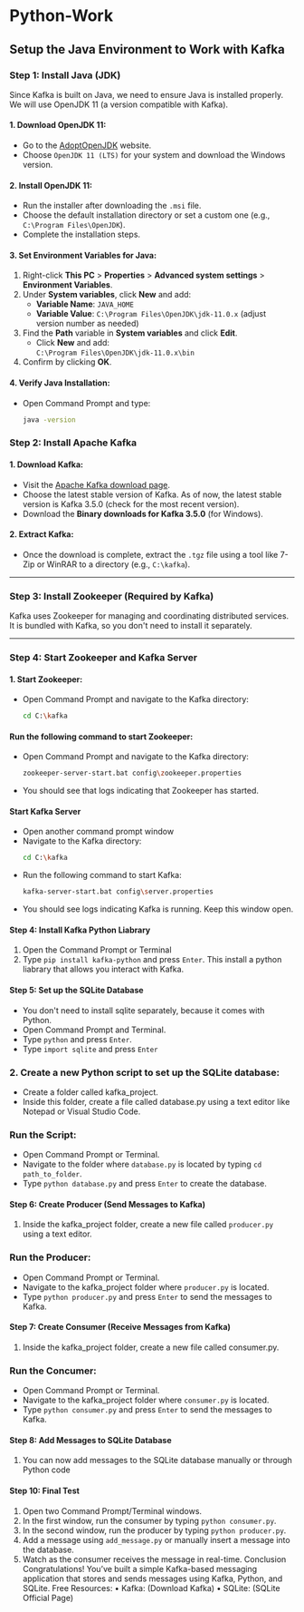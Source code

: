 # Python-Work

## Setup the Java Environment to Work with Kafka

### Step 1: Install Java (JDK)
Since Kafka is built on Java, we need to ensure Java is installed properly. We will use OpenJDK 11 (a version compatible with Kafka).

#### 1. Download OpenJDK 11:
- Go to the [AdoptOpenJDK](https://adoptopenjdk.net/) website.
- Choose `OpenJDK 11 (LTS)` for your system and download the Windows version.

#### 2. Install OpenJDK 11:
- Run the installer after downloading the `.msi` file.
- Choose the default installation directory or set a custom one (e.g., `C:\Program Files\OpenJDK`).
- Complete the installation steps.

#### 3. Set Environment Variables for Java:
1. Right-click **This PC** > **Properties** > **Advanced system settings** > **Environment Variables**.
2. Under **System variables**, click **New** and add:
   - **Variable Name**: `JAVA_HOME`
   - **Variable Value**: `C:\Program Files\OpenJDK\jdk-11.0.x` (adjust version number as needed)
3. Find the **Path** variable in **System variables** and click **Edit**.
   - Click **New** and add:  
     `C:\Program Files\OpenJDK\jdk-11.0.x\bin`
4. Confirm by clicking **OK**.

#### 4. Verify Java Installation:
- Open Command Prompt and type:
  ```bash
  java -version

### Step 2: Install Apache Kafka

#### 1. Download Kafka:
- Visit the [Apache Kafka download page](https://kafka.apache.org/downloads).
- Choose the latest stable version of Kafka. As of now, the latest stable version is Kafka 3.5.0 (check for the most recent version).
- Download the **Binary downloads for Kafka 3.5.0** (for Windows).

#### 2. Extract Kafka:
- Once the download is complete, extract the `.tgz` file using a tool like 7-Zip or WinRAR to a directory (e.g., `C:\kafka`).

---

### Step 3: Install Zookeeper (Required by Kafka)
Kafka uses Zookeeper for managing and coordinating distributed services. It is bundled with Kafka, so you don't need to install it separately.

---

### Step 4: Start Zookeeper and Kafka Server

#### 1. Start Zookeeper:
- Open Command Prompt and navigate to the Kafka directory:
  ```bash
  cd C:\kafka
#### Run the following command to start Zookeeper:
- Open Command Prompt and navigate to the Kafka directory:
  ```bash
  zookeeper-server-start.bat config\zookeeper.properties
- You should see that logs indicating that Zookeeper has started.
#### Start Kafka Server
- Open another command prompt window
- Navigate to the Kafka directory:
  ```bash
  cd C:\kafka
- Run the following command to start Kafka:
  ```bash
  kafka-server-start.bat config\server.properties
- You should see logs indicating Kafka is running. Keep this window open.

#### Step 4: Install Kafka Python Liabrary
1. Open the Command Prompt or Terminal
2. Type `pip install kafka-python` and press `Enter`. This install a python liabrary that allows you interact with Kafka.

#### Step 5: Set up the SQLite Database
- You don't need to install sqlite separately, because it comes with Python.
- Open Command Prompt and Terminal.
- Type `python` and press `Enter`.
- Type ```import sqlite``` and press `Enter`
### 2. Create a new Python script to set up the SQLite database:
- Create a folder called kafka_project.
- Inside this folder, create a file called database.py using a text editor
like Notepad or Visual Studio Code.

### Run the Script:
- Open Command Prompt or Terminal.
- Navigate to the folder where `database.py` is located by typing ```cd
path_to_folder```.
- Type `python database.py` and press `Enter` to create the database.

#### Step 6: Create Producer (Send Messages to Kafka)
1. Inside the kafka_project folder, create a new file called `producer.py`
using a text editor.

### Run the Producer:
- Open Command Prompt or Terminal.
- Navigate to the kafka_project folder where `producer.py` is
located.
- Type `python producer.py` and press `Enter` to send the messages to
Kafka.

#### Step 7: Create Consumer (Receive Messages from Kafka)
1. Inside the kafka_project folder, create a new file called consumer.py.

### Run the Concumer:
- Open Command Prompt or Terminal.
- Navigate to the kafka_project folder where `consumer.py` is
located.
- Type `python consumer.py` and press `Enter` to send the messages to
Kafka.

#### Step 8: Add Messages to SQLite Database
1. You can now add messages to the SQLite database manually or through Python
code

#### Step 10: Final Test
1. Open two Command Prompt/Terminal windows.
2. In the first window, run the consumer by typing `python consumer.py`.
3. In the second window, run the producer by typing `python producer.py`.
4. Add a message using `add_message.py` or manually insert a message into the
database.
5. Watch as the consumer receives the message in real-time.
Conclusion
Congratulations! You’ve built a simple Kafka-based messaging application that stores
and sends messages using Kafka, Python, and SQLite.
Free Resources:
• Kafka: (Download Kafka)
• SQLite: (SQLite Official Page)

  

  


